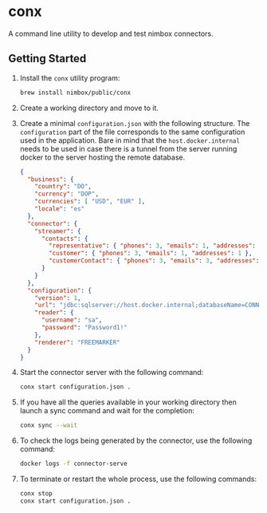 # conx

A command line utility to develop and test nimbox connectors.

## Getting Started

1. Install the `conx` utility program:

    ```bash
    brew install nimbox/public/conx
    ```

2. Create a working directory and move to it.

3. Create a minimal `configuration.json` with the following structure.
   The `configuration` part of the file corresponds to the same
   configuration used in the application. Bare in mind that the
   `host.docker.internal` needs to be used in case there is a tunnel from the 
   server running docker to the server hosting the remote database.

    ```json
    {
      "business": {
        "country": "DO",
        "currency": "DOP",
        "currencies": [ "USD", "EUR" ],
        "locale": "es"
      },
      "connector": {
        "streamer": {
          "contacts": {
            "representative": { "phones": 3, "emails": 1, "addresses": 0 },
            "customer": { "phones": 3, "emails": 1, "addresses": 1 },
            "customerContact": { "phones": 3, "emails": 3, "addresses": 1 }
          }
        }
      },
      "configuration": {
        "version": 1,
        "url": "jdbc:sqlserver://host.docker.internal;databaseName=CONNECTOR",
        "reader": {
          "username": "sa",
          "password": "Password1!"
        },
        "renderer": "FREEMARKER"
      }
    }
    ```

4. Start the connector server with the following command:

    ```bash
    conx start configuration.json .
    ```

5. If you have all the queries available in your working directory then launch a
   sync command and wait for the completion:
     
    ```bash
    conx sync --wait
    ```
6. To check the logs being generated by the connector, use the following command:

    ```bash
    docker logs -f connector-serve
    ```

6. To terminate or restart the whole process, use the following commands:

    ```bash
    conx stop
    conx start configuration.json .
    ```


